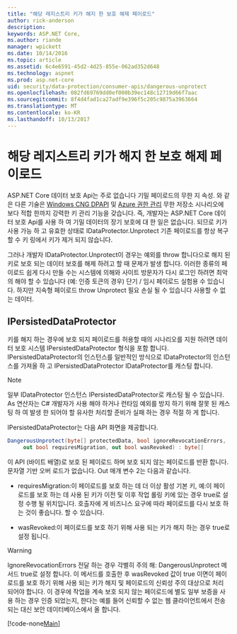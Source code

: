 ```yaml
---
title: "해당 레지스트리 키가 해지 한 보호 해제 페이로드"
author: rick-anderson
description: 
keywords: ASP.NET Core,
ms.author: riande
manager: wpickett
ms.date: 10/14/2016
ms.topic: article
ms.assetid: 6c4e6591-45d2-4d25-855e-062ad352d648
ms.technology: aspnet
ms.prod: asp.net-core
uid: security/data-protection/consumer-apis/dangerous-unprotect
ms.openlocfilehash: 082fd69769dd0ef000b39ec148c12719d66f7aac
ms.sourcegitcommit: 8f4d4fad1ca27adf9e396f5c205c9875a3963664
ms.translationtype: MT
ms.contentlocale: ko-KR
ms.lasthandoff: 10/13/2017
---
```

# <a name="unprotecting-payloads-whose-keys-have-been-revoked"></a>해당 레지스트리 키가 해지 한 보호 해제 페이로드

<a name="data-protection-consumer-apis-dangerous-unprotect"></a>

ASP.NET Core 데이터 보호 Api는 주로 없습니다 기밀 페이로드의 무한 지 속성. 와 같은 다른 기술은 [Windows CNG DPAPI](https://msdn.microsoft.com/library/windows/desktop/hh706794%28v=vs.85%29.aspx) 및 [Azure 권한 관리](https://docs.microsoft.com/rights-management/) 무한 저장소 시나리오에 보다 적합 한까지 강력한 키 관리 기능을 갖습니다. 즉, 개발자는 ASP.NET Core 데이터 보호 Api를 사용 하 여 기밀 데이터의 장기 보호에 대 한 일은 없습니다. 되므로 키가 사용 가능 하 고 유효한 상태로 IDataProtector.Unprotect 기존 페이로드를 항상 복구할 수 키 링에서 키가 제거 되지 않습니다.

그러나 개발자 IDataProtector.Unprotect이 경우는 예외를 throw 합니다으로 해지 된 키로 보호 되는 데이터 보호를 해제 하려고 할 때 문제가 발생 합니다. 이러한 종류의 페이로드 쉽게 다시 만들 수는 시스템에 의해와 사이트 방문자가 다시 로그인 하려면 최악의 해야 할 수 있습니다 (예: 인증 토큰의 경우) 단기 / 임시 페이로드 실험용 수 있습니다. 하지만 지속형 페이로드 throw Unprotect 필요 손실 될 수 있습니다 사용할 수 없는 데이터.

## <a name="ipersisteddataprotector"></a>IPersistedDataProtector

키를 해지 하는 경우에 보호 되지 페이로드를 허용할 때의 시나리오를 지원 하려면 데이터 보호 시스템 IPersistedDataProtector 형식을 포함 합니다. IPersistedDataProtector의 인스턴스를 일반적인 방식으로 IDataProtector의 인스턴스를 가져올 하 고 IPersistedDataProtector IDataProtector를 캐스팅 합니다.

> [!NOTE]
> 일부 IDataProtector 인스턴스 IPersistedDataProtector로 캐스팅 될 수 있습니다. As 연산자는 C# 개발자가 사용 해야 하거나 런타임 예외를 방지 하기 위해 잘못 된 캐스팅 하 여 발생 한 되어야 할 유사한 처리할 준비가 실패 하는 경우 적절 하 게 합니다.

IPersistedDataProtector는 다음 API 화면을 제공합니다.

```csharp
DangerousUnprotect(byte[] protectedData, bool ignoreRevocationErrors,
     out bool requiresMigration, out bool wasRevoked) : byte[]
   ```

이 API (바이트 배열)로 보호 된 페이로드 하며 보호 되지 않는 페이로드를 반환 합니다. 문자열 기반 오버 로드가 없습니다. Out 매개 변수 2는 다음과 같습니다.

* requiresMigration:이 페이로드를 보호 하는 데 더 이상 활성 기본 키, 예:이 페이로드를 보호 하는 데 사용 된 키가 이전 및 이후 작업 롤링 키에 있는 경우 true로 설정 수행 될 위치입니다. 호출자에 게 비즈니스 요구에 따라 페이로드를 다시 보호 하는 것이 좋습니다. 할 수 있습니다.

* wasRevoked:이 페이로드를 보호 하기 위해 사용 되는 키가 해지 하는 경우 true로 설정 됩니다.

>[!WARNING]
> IgnoreRevocationErrors 전달 하는 경우 각별히 주의 해: DangerousUnprotect 메서드 true로 설정 합니다. 이 메서드를 호출한 후 wasRevoked 값이 true 이면이 페이로드를 보호 하기 위해 사용 되는 키가 해지 및 페이로드의 신뢰성 주의 대상으로 처리 되어야 합니다. 이 경우에 작업을 계속 보호 되지 않는 페이로드에 별도 일부 보증을 사용 하는 경우 인증 되었는지, 한다는 예를 들어 신뢰할 수 없는 웹 클라이언트에서 전송 되는 대신 보안 데이터베이스에서 올 합니다.

[!code-none[Main](dangerous-unprotect/samples/dangerous-unprotect.cs)]
